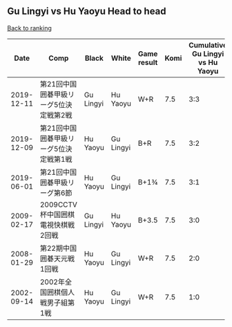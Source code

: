 ## Gu Lingyi vs Hu Yaoyu Head to head

[Back to ranking](../../index.md)




| **Date** | **Comp** | **Black** | **White** | **Game result** | **Komi** | **Cumulative Gu Lingyi vs Hu Yaoyu** | **Gu Lingyi streak** | **Hu Yaoyu streak** | 
| --- | --- | --- | --- | --- | --- | --- | --- | --- |
| 2019-12-11 | 第21回中国囲碁甲級リーグ5位決定戦第2戦 | Gu Lingyi | Hu Yaoyu | W+R | 7.5 | 3:3 | 0 | 3 | 
| 2019-12-09 | 第21回中国囲碁甲級リーグ5位決定戦第1戦 | Hu Yaoyu | Gu Lingyi | B+R | 7.5 | 3:2 | 0 | 2 | 
| 2019-06-01 | 第21回中国囲碁甲級リーグ第6節 | Hu Yaoyu | Gu Lingyi | B+1¾ | 7.5 | 3:1 | 0 | 1 | 
| 2009-02-17 | 2009CCTV杯中国囲棋電視快棋戦2回戦 | Gu Lingyi | Hu Yaoyu | B+3.5 | 7.5 | 3:0 | 3 | 0 | 
| 2008-01-29 | 第22期中国囲碁天元戦1回戦 | Hu Yaoyu | Gu Lingyi | W+R | 7.5 | 2:0 | 2 | 0 | 
| 2002-09-14 | 2002年全国囲棋個人戦男子組第1戦 | Hu Yaoyu | Gu Lingyi | W+R | 7.5 | 1:0 | 1 | 0 |




